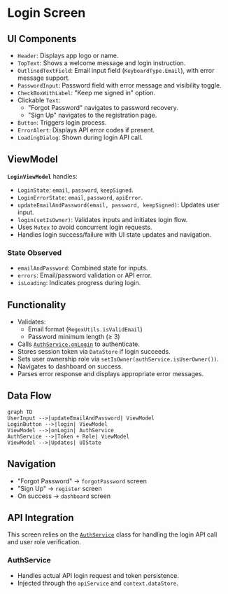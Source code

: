 # Login Screen

## UI Components

- `Header`: Displays app logo or name.
- `TopText`: Shows a welcome message and login instruction.
- `OutlinedTextField`: Email input field (`KeyboardType.Email`), with error message support.
- `PasswordInput`: Password field with error message and visibility toggle.
- `CheckBoxWithLabel`: "Keep me signed in" option.
- Clickable `Text`: 
  - "Forgot Password" navigates to password recovery.
  - "Sign Up" navigates to the registration page.
- `Button`: Triggers login process.
- `ErrorAlert`: Displays API error codes if present.
- `LoadingDialog`: Shown during login API call.

## ViewModel

**`LoginViewModel`** handles:

- `LoginState`: `email`, `password`, `keepSigned`.
- `LoginErrorState`: `email`, `password`, `apiError`.
- `updateEmailAndPassword(email, password, keepSigned)`: Updates user input.
- `login(setIsOwner)`: Validates inputs and initiates login flow.
- Uses `Mutex` to avoid concurrent login requests.
- Handles login success/failure with UI state updates and navigation.

### State Observed

- `emailAndPassword`: Combined state for inputs.
- `errors`: Email/password validation or API error.
- `isLoading`: Indicates progress during login.

## Functionality

- Validates:
  - Email format (`RegexUtils.isValidEmail`)
  - Password minimum length (≥ 3)
- Calls [`AuthService.onLogin`](#authservice) to authenticate.
- Stores session token via `DataStore` if login succeeds.
- Sets user ownership role via `setIsOwner(authService.isUserOwner())`.
- Navigates to dashboard on success.
- Parses error response and displays appropriate error messages.

## Data Flow

```mermaid
graph TD
UserInput -->|updateEmailAndPassword| ViewModel
LoginButton -->|login| ViewModel
ViewModel -->|onLogin| AuthService
AuthService -->|Token + Role| ViewModel
ViewModel -->|Updates| UIState
```
## Navigation

* "Forgot Password" → `forgotPassword` screen
* "Sign Up" → `register` screen
* On success → `dashboard` screen

## API Integration

This screen relies on the [`AuthService`](../API/AuthService.md) class for handling the login API call and user role verification.

### AuthService

* Handles actual API login request and token persistence.
* Injected through the `apiService` and `context.dataStore`.
